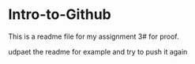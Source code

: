 # Intro-to-Github

This is a readme file for my assignment 3# for proof.


udpaet the readme for example and try to push it again